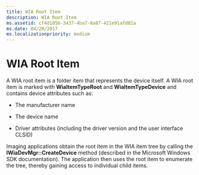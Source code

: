 ```yaml
---
title: WIA Root Item
description: WIA Root Item
ms.assetid: cf4d1056-3437-4ba7-8a87-421e91afd02a
ms.date: 04/20/2017
ms.localizationpriority: medium
---
```


# WIA Root Item





A WIA root item is a folder item that represents the device itself. A WIA root item is marked with **WiaItemTypeRoot** and **WiaItemTypeDevice** and contains device attributes such as:

-   The manufacturer name

-   The device name

-   Driver attributes (including the driver version and the user interface CLSID)

Imaging applications obtain the root item in the WIA item tree by calling the **IWiaDevMgr::CreateDevice** method (described in the Microsoft Windows SDK documentation). The application then uses the root item to enumerate the tree, thereby gaining access to individual child items.

 

 




